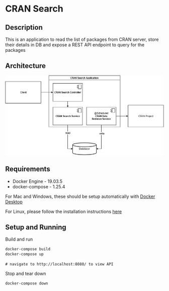 # CRAN Search
## Description
This is an application to read the list of packages from CRAN server, store their details in DB and expose a REST API endpoint to query for the packages
## Architecture
![Architecture Diagram](./CRAN-Search-Architecture.png)
## Requirements
- Docker Engine - 19.03.5
- docker-compose - 1.25.4

For Mac and Windows, these should be setup automatically with [Docker Desktop](https://www.docker.com/products/docker-desktop)

For Linux, please follow the installation instructions [here](https://docs.docker.com/install/)  
## Setup and Running
Build and run
```shell script
docker-compose build
docker-compose up

# navigate to http://localhost:8080/ to view API
```
Stop and tear down
```shell script
docker-compose down
```
